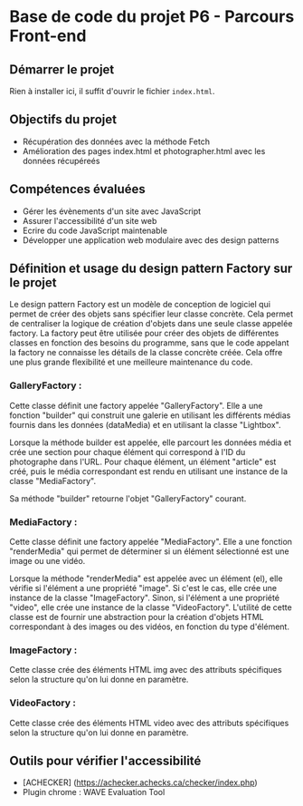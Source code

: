 # Base de code du projet P6 - Parcours Front-end

## Démarrer le projet

Rien à installer ici, il suffit d'ouvrir le fichier `index.html`.

## Objectifs du projet

- Récupération des données avec la méthode Fetch
- Amélioration des pages index.html et photographer.html avec les données récupéreés

## Compétences évaluées

- Gérer les évènements d'un site avec JavaScript
- Assurer l'accessibilité d'un site web
- Ecrire du code JavaScript maintenable
- Développer une application web modulaire avec des design patterns

## Définition et usage du design pattern Factory sur le projet

Le design pattern Factory est un modèle de conception de logiciel qui permet de créer des objets sans spécifier leur classe concrète. Cela permet de centraliser la logique de création d'objets dans une seule classe appelée factory. La factory peut être utilisée pour créer des objets de différentes classes en fonction des besoins du programme, sans que le code appelant la factory ne connaisse les détails de la classe concrète créée. Cela offre une plus grande flexibilité et une meilleure maintenance du code.

### GalleryFactory :

Cette classe définit une factory appelée "GalleryFactory". Elle a une fonction "builder" qui construit une galerie en utilisant les différents médias fournis dans les données (dataMedia) et en utilisant la classe "Lightbox".

Lorsque la méthode builder est appelée, elle parcourt les données média et crée une section pour chaque élément qui correspond à l'ID du photographe dans l'URL. Pour chaque élément, un élément "article" est créé, puis le média correspondant est rendu en utilisant une instance de la classe "MediaFactory".

Sa méthode "builder" retourne l'objet "GalleryFactory" courant.

### MediaFactory :

Cette classe définit une factory appelée "MediaFactory". Elle a une fonction "renderMedia" qui permet de déterminer si un élément sélectionné est une image ou une vidéo.

Lorsque la méthode "renderMedia" est appelée avec un élément (el), elle vérifie si l'élément a une propriété "image". Si c'est le cas, elle crée une instance de la classe "ImageFactory". Sinon, si l'élément a une propriété "video", elle crée une instance de la classe "VideoFactory". L'utilité de cette classe est de fournir une abstraction pour la création d'objets HTML correspondant à des images ou des vidéos, en fonction du type d'élément.

### ImageFactory :

Cette classe crée des éléments HTML img avec des attributs spécifiques selon la structure qu'on lui donne en paramètre.

### VideoFactory :

Cette classe crée des éléments HTML video avec des attributs spécifiques selon la structure qu'on lui donne en paramètre.

## Outils pour vérifier l'accessibilité

- [ACHECKER] (https://achecker.achecks.ca/checker/index.php)
- Plugin chrome : WAVE Evaluation Tool

